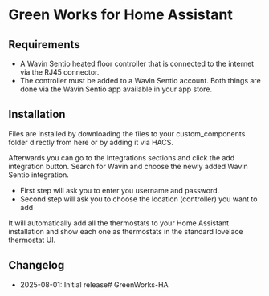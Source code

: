 # Green Works for Home Assistant

## Requirements
- A Wavin Sentio heated floor controller that is connected to the internet via the RJ45 connector.
- The controller must be added to a Wavin Sentio account. Both things are done via the Wavin Sentio app available in your app store.

## Installation
Files are installed by downloading the files to your custom_components folder directly from here or by adding it via HACS.

Afterwards you can go to the Integrations sections and click the add integration button. Search for Wavin and choose the newly added Wavin Sentio integration.

- First step will ask you to enter you username and password. 
- Second step will ask you to choose the location (controller) you want to add

It will automatically add all the thermostats to your Home Assistant installation and show each one as thermostats in the standard lovelace thermostat UI.

## Changelog
- 2025-08-01: Initial release# GreenWorks-HA
